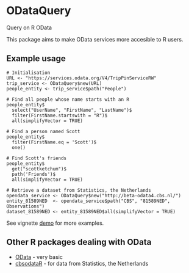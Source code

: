 # ODataQuery
Query on R OData

This package aims to make OData services more accesible to R users.

## Example usage

```{R}
# Initialisation
URL <- "https://services.odata.org/V4/TripPinServiceRW"
trip_service <- ODataQuery$new(URL)
people_entity <- trip_service$path("People")

# Find all people whose name starts with an R
people_entity$
  select("UserName", "FirstName", "LastName")$
  filter(FirstName.startswith = "R")$
  all(simplifyVector = TRUE)

# Find a person named Scott
people_entity$
  filter(FirstName.eq = 'Scott')$
  one()

# Find Scott's friends
people_entity$
  get("scottketchum")$
  path('Friends')$
  all(simplifyVector = TRUE)

# Retrieve a dataset from Statistics, the Netherlands
opendata_service <- ODataQuery$new("http://beta-odata4.cbs.nl/")
entity_81589NED  <- opendata_service$path("CBS", "81589NED", Observations")
dataset_81589NED <- entity_81589NED$all(simplifyVector = TRUE)
```

See vignette [demo](vignettes/demo.Rmd) for more examples.

## Other R packages dealing with OData

- [OData](https://cran.r-project.org/web/packages/OData/) - very basic
- [cbsodataR](https://cran.r-project.org/web/packages/cbsodataR/) - for data from Statistics, the Netherlands

